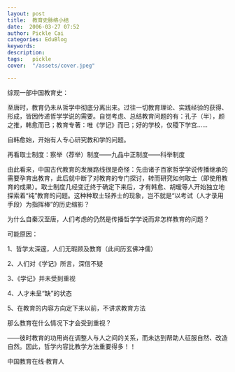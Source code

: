 ```yaml
---
layout: post  
title:  教育史脉络小结  
date:  2006-03-27 07:52  
author: Pickle Cai  
categories: EduBlog  
keywords: 
description:   
tags:	pickle   
cover:  "/assets/cover.jpeg"  

---  
```

    
综观一部中国教育史：



至唐时，教育仍未从哲学中彻底分离出来。过往一切教育理论、实践经验的获得、形成，皆因传递哲学学说的需要。自觉考虑、总结教育问题的有：孔子（半），颜之推，韩愈而已；教育专著：唯《学记》而已；好的学校，仅稷下学宫……



自韩愈始，开始有人专心研究教和学的问题。



再看取士制度：察举（荐举）制度——九品中正制度——科举制度



由此看来，中国古代教育的发展路线很是奇怪：先由诸子百家哲学学说传播继承的需要孕育出教育，此后就中断了对教育的专门探讨，转而研究如何取士（即使用教育的成果）。取士制度几经变迁终于确定下来后，才有韩愈、胡瑗等人开始独立地探索着“纯”教育的问题。这种种取士轻养士的现象，岂不就是“以考试（人才录用手段）为指挥棒”的历史缩影？



为什么自秦汉至唐，人们考虑的仍然是传播哲学学说而非怎样教育的问题？



可能原因：



1、哲学太深邃，人们无暇顾及教育（此间历玄佛冲儒）



2、人们对《学记》所言，深信不疑



3、《学记》并未受到重视



4、人才未呈“缺”的状态



5、在教育的内容方向定下来以前，不讲求教育方法



那么教育在什么情况下才会受到重视？



——彼时教育的功用尚在调整人与人之间的关系，而未达到帮助人征服自然、改造自然。因此，哲学内容比教学方法重要得多！！



		    
 中国教育在线·教育人

